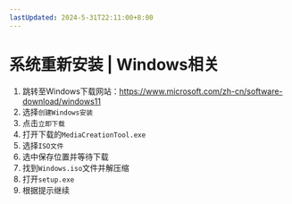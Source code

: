 ```yaml
---
lastUpdated: 2024-5-31T22:11:00+8:00
---
```


# 系统重新安装 | Windows相关

1. 跳转至Windows下载网站：<https://www.microsoft.com/zh-cn/software-download/windows11>
2. 选择```创建Windows安装```
3. 点击```立即下载```
4. 打开下载的```MediaCreationTool.exe```
5. 选择```ISO文件```
6. 选中保存位置并等待下载
7. 找到```Windows.iso```文件并解压缩
8. 打开```setup.exe```
9. 根据提示继续